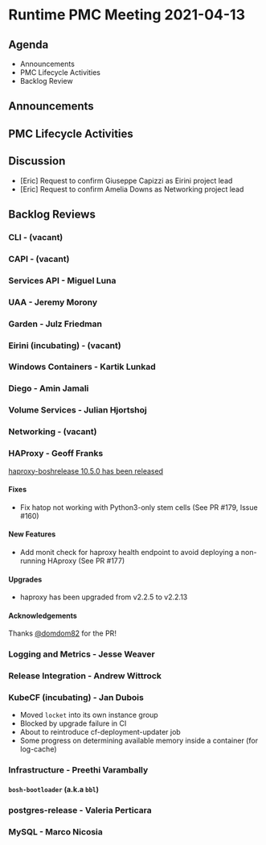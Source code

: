 # Runtime PMC Meeting 2021-04-13

## Agenda

* Announcements
* PMC Lifecycle Activities
* Backlog Review


## Announcements


## PMC Lifecycle Activities


## Discussion

- [Eric] Request to confirm Giuseppe Capizzi as Eirini project lead
- [Eric] Request to confirm Amelia Downs as Networking project lead


## Backlog Reviews

### CLI - (vacant)


### CAPI - (vacant)


### Services API - Miguel Luna


### UAA - Jeremy Morony


### Garden - Julz Friedman


### Eirini (incubating) - (vacant)


### Windows Containers - Kartik Lunkad


### Diego - Amin Jamali


### Volume Services - Julian Hjortshoj


### Networking - (vacant)


### HAProxy - Geoff Franks
[haproxy-boshrelease 10.5.0 has been released](https://github.com/cloudfoundry-incubator/haproxy-boshrelease/releases/tag/v10.5.0)

#### Fixes
- Fix hatop not working with Python3-only stem cells (See PR #179, Issue #160)

#### New Features
- Add monit check for haproxy health endpoint to avoid deploying a non-running HAproxy (See PR #177)

#### Upgrades
- haproxy has been upgraded from v2.2.5 to v2.2.13

#### Acknowledgements

Thanks [@domdom82](https://github.com/domdom82) for the PR!


### Logging and Metrics - Jesse Weaver


### Release Integration - Andrew Wittrock


### KubeCF (incubating) - Jan Dubois

* Moved `locket` into its own instance group
* Blocked by upgrade failure in CI
* About to reintroduce cf-deployment-updater job
* Some progress on determining available memory inside a container (for log-cache)

### Infrastructure - Preethi Varambally

#### `bosh-bootloader` (a.k.a `bbl`)


### postgres-release - Valeria Perticara


### MySQL - Marco Nicosia
